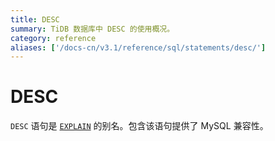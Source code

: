 ```yaml
---
title: DESC
summary: TiDB 数据库中 DESC 的使用概况。
category: reference
aliases: ['/docs-cn/v3.1/reference/sql/statements/desc/']
---
```


# DESC

`DESC` 语句是 [`EXPLAIN`](/sql-statements/sql-statement-explain.md) 的别名。包含该语句提供了 MySQL 兼容性。
